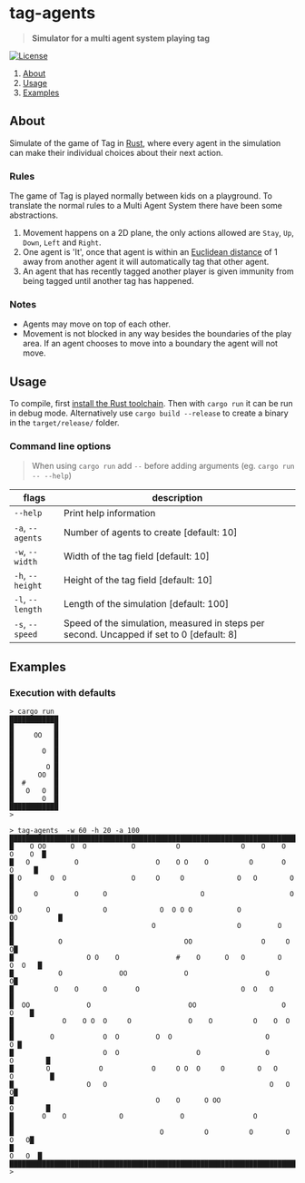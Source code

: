 <!-- omit in TOC -->
# tag-agents

> **Simulator for a multi agent system playing tag**

[![License](https://img.shields.io/badge/license-MIT-blue?style=flat-square)](https://github.com/reb/tag-agents/blob/main/LICENSE)


1. [About](#about)
2. [Usage](#usage)
3. [Examples](#examples)

## About

Simulate of the game of Tag in [Rust](https://www.rust-lang.org/), where every agent in the simulation can make their individual choices about their next action.

### Rules

The game of Tag is played normally between kids on a playground. To translate the normal rules to a Multi Agent System there have been some abstractions.

1. Movement happens on a 2D plane, the only actions allowed are `Stay`, `Up`, `Down`, `Left` and `Right`.
2. One agent is 'It', once that agent is within an [Euclidean distance](https://en.wikipedia.org/wiki/Euclidean_distance) of 1 away from another agent it will automatically tag that other agent.
3. An agent that has recently tagged another player is given immunity from being tagged until another tag has happened.

### Notes
* Agents may move on top of each other.
* Movement is not blocked in any way besides the boundaries of the play area. If an agent chooses to move into a boundary the agent will not move.

## Usage

To compile, first [install the Rust toolchain](https://www.rust-lang.org/tools/install). Then with `cargo run` it can be run in debug mode. Alternatively use `cargo build --release` to create a binary in the `target/release/` folder.

### Command line options

> When using `cargo run` add `--` before adding arguments (eg. `cargo run -- --help`)

| flags | description |
|---|---|
| `--help` | Print help information |
| `-a`, `--agents` | Number of agents to create [default: 10] |
| `-w`, `--width` | Width of the tag field [default: 10] |
| `-h`, `--height` | Height of the tag field [default: 10] |
| `-l`, `--length` | Length of the simulation [default: 100] |
| `-s`, `--speed` | Speed of the simulation, measured in steps per second. Uncapped if set to 0 [default: 8] |


## Examples


### Execution with defaults

```
> cargo run
████████████
█          █
█     OO   █
█          █
█       O  █
█          █
█        O █
█      OO  █
█  #       █
█   O   O  █
█       O  █
████████████
>
```

```
> tag-agents  -w 60 -h 20 -a 100
██████████████████████████████████████████████████████████████████████████████████
█    O OO      O  O           O          O               O    O    O     O    O  █
█   O           O                   O    O O    O          O       O       O     █
█ O       O  O                O     O     O             O   O        O           █
█     O         O      O                       O                     O           █
█ O      O             O             O  O O O           O            OO          █
█                                  O                    O         O              █
█           O                              OO                 O     O           O█
█                  O O    O              #    O      O   O        O       O  O   █
█           O              OO              O                   O                O█
█          O    O      O       O                         O  O   O                █
█  OO              O                        OO                     O        O    █
█            O    O O  O     O              O    O          O    O  O            █
█         O            O  O         O  O                       O               O █
█                      O  O                   O                O        O        █
█        O            O            O     O O  O     O        O   O     O         █
█                  O   O                                        O   O           O█
█                                   O    O      O OO                    O        █
█       O    O             O              O                 O                    █
█                                    O          O          O        O       O   O█
█                                                                         O   O  █
██████████████████████████████████████████████████████████████████████████████████
>
```